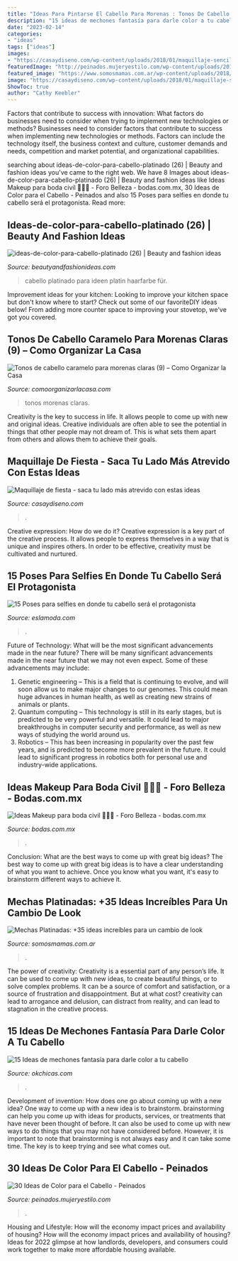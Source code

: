 ```yaml
---
title: "Ideas Para Pintarse El Cabello Para Morenas : Tonos De Cabello Caramelo Para Morenas Claras (9) – Como Organizar La Casa"
description: "15 ideas de mechones fantasía para darle color a tu cabello"
date: "2023-02-14"
categories:
- "ideas"
tags: ["ideas"]
images:
- "https://casaydiseno.com/wp-content/uploads/2018/01/maquillaje-sencillo.jpg"
featuredImage: "http://peinados.mujeryestilo.com/wp-content/uploads/2016/01/Ideas-de-Color-para-el-Cabello-10.jpg"
featured_image: "https://www.somosmamas.com.ar/wp-content/uploads/2018/11/mechas-platinadas-1.jpg"
image: "https://casaydiseno.com/wp-content/uploads/2018/01/maquillaje-sencillo.jpg"
ShowToc: true
author: "Cathy Keebler"
---
```



Factors that contribute to success with innovation: What factors do businesses need to consider when trying to implement new technologies or methods?
Businesses need to consider factors that contribute to success when implementing new technologies or methods. Factors can include the technology itself, the business context and culture, customer demands and needs, competition and market potential, and organizational capabilities.

	

		
searching about ideas-de-color-para-cabello-platinado (26) | Beauty and fashion ideas you've came to the right web. We have 8 Images about ideas-de-color-para-cabello-platinado (26) | Beauty and fashion ideas like Ideas Makeup para boda civil 💄💄💄 - Foro Belleza - bodas.com.mx, 30 Ideas de Color para el Cabello - Peinados and also 15 Poses para selfies en donde tu cabello será el protagonista. Read more:
		
    
## Ideas-de-color-para-cabello-platinado (26) | Beauty And Fashion Ideas

<img loading=lazy src="http://beautyandfashionideas.com/wp-content/uploads/2017/02/ideas-de-color-para-cabello-platinado-26.jpg" onerror="this.onerror=null;this.src='https://tse1.mm.bing.net/th?id=OIP.wm5tXWcGEHeJ-BebFxuDcgHaJ4&amp;pid=15.1';" alt="ideas-de-color-para-cabello-platinado (26) | Beauty and fashion ideas">

_Source: beautyandfashionideas.com_

>cabello platinado para ideen platin haarfarbe für. 

	

Improvement ideas for your kitchen:
Looking to improve your kitchen space but don't know where to start? Check out some of our favoriteDIY ideas below! From adding more counter space to improving your stovetop, we've got you covered.

    
## Tonos De Cabello Caramelo Para Morenas Claras (9) – Como Organizar La Casa

<img loading=lazy src="https://comoorganizarlacasa.com/wp-content/uploads/2017/02/Tonos-de-cabello-caramelo-para-morenas-claras-9.jpg" onerror="this.onerror=null;this.src='https://tse3.mm.bing.net/th?id=OIP.tUUIj06LA99_SJzuN7fIpAAAAA&amp;pid=15.1';" alt="Tonos de cabello caramelo para morenas claras (9) – Como Organizar la Casa">

_Source: comoorganizarlacasa.com_

>tonos morenas claras. 

	

Creativity is the key to success in life. It allows people to come up with new and original ideas. Creative individuals are often able to see the potential in things that other people may not dream of. This is what sets them apart from others and allows them to achieve their goals.

    
## Maquillaje De Fiesta - Saca Tu Lado Más Atrevido Con Estas Ideas

<img loading=lazy src="https://casaydiseno.com/wp-content/uploads/2018/01/maquillaje-sencillo.jpg" onerror="this.onerror=null;this.src='https://tse4.mm.bing.net/th?id=OIP.PFZ-jX65mtSzYzcfqc3kLQHaLF&amp;pid=15.1';" alt="Maquillaje de fiesta - saca tu lado más atrevido con estas ideas">

_Source: casaydiseno.com_

>. 

	

Creative expression: How do we do it?
Creative expression is a key part of the creative process. It allows people to express themselves in a way that is unique and inspires others. In order to be effective, creativity must be cultivated and nurtured.

    
## 15 Poses Para Selfies En Donde Tu Cabello Será El Protagonista

<img loading=lazy src="http://eslamoda.com/wp-content/uploads/sites/2/2016/02/cabello-ideas-fotos.jpg" onerror="this.onerror=null;this.src='https://tse2.mm.bing.net/th?id=OIP.TbLrA3EW4FGxhc8rmwKp_wHaKs&amp;pid=15.1';" alt="15 Poses para selfies en donde tu cabello será el protagonista">

_Source: eslamoda.com_

>. 

	

Future of Technology: What will be the most significant advancements made in the near future?
There will be many significant advancements made in the near future that we may not even expect. Some of these advancements may include: 
1. Genetic engineering – This is a field that is continuing to evolve, and will soon allow us to make major changes to our genomes. This could mean huge advances in human health, as well as creating new strains of animals or plants. 
2. Quantum computing – This technology is still in its early stages, but is predicted to be very powerful and versatile. It could lead to major breakthroughs in computer security and performance, as well as new ways of studying the world around us. 
3. Robotics – This has been increasing in popularity over the past few years, and is predicted to become more prevalent in the future. It could lead to significant progress in robotics both for personal use and industry-wide applications. 

    
## Ideas Makeup Para Boda Civil 💄💄💄 - Foro Belleza - Bodas.com.mx

<img loading=lazy src="https://cdn0.bodas.com.mx/usr/0/3/0/1/cfb_2x_1718019.jpg" onerror="this.onerror=null;this.src='https://tse2.mm.bing.net/th?id=OIP.YJ658ziWXufulCUvqL32nAHaNK&amp;pid=15.1';" alt="Ideas Makeup para boda civil 💄💄💄 - Foro Belleza - bodas.com.mx">

_Source: bodas.com.mx_

>. 

	

Conclusion: What are the best ways to come up with great big ideas?
The best way to come up with great big ideas is to have a clear understanding of what you want to achieve. Once you know what you want, it's easy to brainstorm different ways to achieve it.

    
## Mechas Platinadas: +35 Ideas Increíbles Para Un Cambio De Look

<img loading=lazy src="https://www.somosmamas.com.ar/wp-content/uploads/2018/11/mechas-platinadas-1.jpg" onerror="this.onerror=null;this.src='https://tse2.mm.bing.net/th?id=OIP.5Byv9cVMfqwBB2yzZVd0vQHaEK&amp;pid=15.1';" alt="Mechas Platinadas: +35 ideas increíbles para un cambio de look">

_Source: somosmamas.com.ar_

>. 

	

The power of creativity:
Creativity is a essential part of any person’s life. It can be used to come up with new ideas, to create beautiful things, or to solve complex problems. It can be a source of comfort and satisfaction, or a source of frustration and disappointment. But at what cost? creativity can lead to arrogance and delusion, can distract from reality, and can lead to stagnation in the creative process.

    
## 15 Ideas De Mechones Fantasía Para Darle Color A Tu Cabello

<img loading=lazy src="https://www.okchicas.com/wp-content/uploads/2020/05/Cabello-con-mechones-de-colores-4-467x700.jpg" onerror="this.onerror=null;this.src='https://tse1.mm.bing.net/th?id=OIP.mf7XL4lMP71du2_uzfd8gQAAAA&amp;pid=15.1';" alt="15 Ideas de mechones fantasía para darle color a tu cabello">

_Source: okchicas.com_

>. 

	

Development of invention: How does one go about coming up with a new idea?
One way to come up with a new idea is to brainstorm. brainstorming can help you come up with ideas for products, services, or treatments that have never been thought of before. It can also be used to come up with new ways to do things that you may not have considered before. However, it is important to note that brainstorming is not always easy and it can take some time. The key is to keep trying and see what comes out.

    
## 30 Ideas De Color Para El Cabello - Peinados

<img loading=lazy src="http://peinados.mujeryestilo.com/wp-content/uploads/2016/01/Ideas-de-Color-para-el-Cabello-10.jpg" onerror="this.onerror=null;this.src='https://tse1.mm.bing.net/th?id=OIP.EyafYVYcUu04RZ-CmIlxCgHaKL&amp;pid=15.1';" alt="30 Ideas de Color para el Cabello - Peinados">

_Source: peinados.mujeryestilo.com_

>. 

	

Housing and Lifestyle: How will the economy impact prices and availability of housing?
How will the economy impact prices and availability of housing? 
Ideas for 2022 glimpse at how landlords, developers, and consumers could work together to make more affordable housing available.

